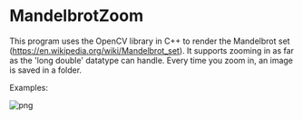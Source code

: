 # MandelbrotZoom
This program uses the OpenCV library in C++ to render the Mandelbrot set (https://en.wikipedia.org/wiki/Mandelbrot_set). It supports zooming in as far as the 'long double' datatype can handle. Every time you zoom in, an image is saved in a folder.

Examples:

![png](mandelbrot.png)
